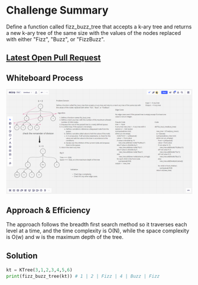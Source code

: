 # Challenge Summary

Define a function called fizz_buzz_tree that accepts a k-ary tree and returns a new k-ary tree of the same size with the values of the nodes replaced with either "Fizz", "Buzz", or "FizzBuzz".

## [Latest Open Pull Request](https://github.com/HamzaAhmad97/data-structures-and-algorithms/pull/34)

## Whiteboard Process

![](./kt.png)

## Approach & Efficiency

The approach follows the breadth first search method so it traverses each level at a time, and the time complexity is O(N), while the space complexity is O(w) and w is the maximum depth of the tree.

## Solution

```python
kt = KTree(3,1,2,3,4,5,6)
print(fizz_buzz_tree(kt)) # 1 | 2 | Fizz | 4 | Buzz | Fizz
```

